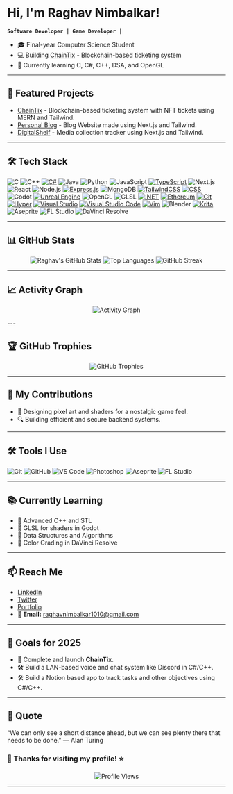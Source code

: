 # Hi, I'm Raghav Nimbalkar!

**`Software Developer | Game Developer |`**

- 🎓 Final-year Computer Science Student  
- 💻 Building [ChainTix](https://github.com/raghavnimbalkar1/ChainTix) - Blockchain-based ticketing system  
- 🌱 Currently learning C, C#, C++, DSA, and OpenGL

---

## 🚀 Featured Projects
- [ChainTix](https://github.com/raghavnimbalkar1/ChainTix) - Blockchain-based ticketing system with NFT tickets using MERN and Tailwind.  
- [Personal Blog](https://github.com/raghavnimbalkar1/Personal-Blog) - Blog Website made using Next.js and Tailwind.  
- [DigitalShelf](https://github.com/raghavnimbalkar1/DigitalShelf) - Media collection tracker using Next.js and Tailwind.  

---

## 🛠️ Tech Stack
![C](https://img.shields.io/badge/-C-00599C?style=flat&logo=c&logoColor=white)
![C++](https://img.shields.io/badge/-C++-00599C?style=flat&logo=c%2B%2B&logoColor=white)
[![C#](https://custom-icon-badges.demolab.com/badge/C%23-%23239120.svg?logo=csharp&logoColor=white)](#)
![Java](https://img.shields.io/badge/Java-007396?style=flat&logo=openjdk&logoColor=white)
![Python](https://img.shields.io/badge/-Python-3776AB?style=flat&logo=python&logoColor=white)
![JavaScript](https://img.shields.io/badge/-JavaScript-F7DF1E?style=flat&logo=javascript&logoColor=black)
[![TypeScript](https://img.shields.io/badge/TypeScript-3178C6?logo=typescript&logoColor=fff)](#)
![Next.js](https://img.shields.io/badge/-Next.js-000000?style=flat&logo=nextdotjs&logoColor=white)
![React](https://img.shields.io/badge/-React-61DAFB?style=flat&logo=react&logoColor=black)
![Node.js](https://img.shields.io/badge/-Node.js-339933?style=flat&logo=node.js&logoColor=white)
[![Express.js](https://img.shields.io/badge/Express.js-%23404d59.svg?logo=express&logoColor=%2361DAFB)](#)
![MongoDB](https://img.shields.io/badge/-MongoDB-47A248?style=flat&logo=mongodb&logoColor=white)
[![TailwindCSS](https://img.shields.io/badge/Tailwind%20CSS-%2338B2AC.svg?logo=tailwind-css&logoColor=white)](#)
[![CSS](https://img.shields.io/badge/CSS-1572B6?logo=css3&logoColor=fff)](#)
![Godot](https://img.shields.io/badge/-Godot-478CBF?style=flat&logo=godot-engine&logoColor=white)
[![Unreal Engine](https://img.shields.io/badge/Unreal%20Engine-%23313131.svg?logo=unrealengine&logoColor=white)](#)
![OpenGL](https://img.shields.io/badge/-OpenGL-5586A4?style=flat&logo=opengl&logoColor=white)
![GLSL](https://img.shields.io/badge/GLSL-008080?style=flat&logo=opengl&logoColor=white)
[![.NET](https://img.shields.io/badge/.NET-512BD4?logo=dotnet&logoColor=fff)](#)
[![Ethereum](https://img.shields.io/badge/Ethereum-3C3C3D?logo=ethereum&logoColor=white)](#)
[![Git](https://img.shields.io/badge/Git-F05032?logo=git&logoColor=fff)](#)
[![Hyper](https://img.shields.io/badge/Hyper-000000?logo=hyper&logoColor=fff)](#)
[![Visual Studio](https://custom-icon-badges.demolab.com/badge/Visual%20Studio-5C2D91.svg?&logo=visual-studio&logoColor=white)](#)
[![Visual Studio Code](https://custom-icon-badges.demolab.com/badge/Visual%20Studio%20Code-0078d7.svg?logo=visualstudiocode&logoColor=white)](#)
[![Vim](https://img.shields.io/badge/Vim-%2311AB00.svg?logo=vim&logoColor=white)](#)
![Blender](https://img.shields.io/badge/-Blender-F5792A?style=flat&logo=blender&logoColor=white)
[![Krita](https://img.shields.io/badge/Krita-203759?logo=krita&logoColor=EEF37B)](#)
![Aseprite](https://img.shields.io/badge/-Aseprite-7D929E?style=flat&logo=aseprite&logoColor=white)
![FL Studio](https://img.shields.io/badge/-FL_Studio-F48C00?style=flat&logo=flstudio&logoColor=white)
![DaVinci Resolve](https://img.shields.io/badge/-DaVinci_Resolve-231F20?style=flat&logo=davinci-resolve&logoColor=white)


---

## 📊 GitHub Stats
<p align="center">
<img src="https://github-readme-stats.vercel.app/api?username=raghavnimbalkar1&show_icons=true&theme=radical" alt="Raghav's GitHub Stats" />
<img src="https://github-readme-stats.vercel.app/api/top-langs/?username=raghavnimbalkar1&layout=compact&theme=radical" alt="Top Languages" />
<img src="https://github-readme-streak-stats.herokuapp.com?user=raghavnimbalkar1&theme=radical" alt="GitHub Streak" />
</p>

---

## 📈 Activity Graph
<p align="center">
  <img src="https://github-readme-activity-graph.vercel.app/graph?username=raghavnimbalkar1&theme=react-dark" alt="Activity Graph">
</p>
---

## 🏆 GitHub Trophies
<p align="center">
  <img src="https://github-profile-trophy.vercel.app/?username=raghavnimbalkar1&theme=radical&margin-w=15&margin-h=15" alt="GitHub Trophies">
</p>

---

## 🌟 My Contributions
- 🎨 Designing pixel art and shaders for a nostalgic game feel.  
- 🔍 Building efficient and secure backend systems.  

---

## 🛠️ Tools I Use

![Git](https://img.shields.io/badge/-Git-F05032?style=flat&logo=git&logoColor=white)
![GitHub](https://img.shields.io/badge/-GitHub-181717?style=flat&logo=github)
![VS Code](https://img.shields.io/badge/-VS%20Code-007ACC?style=flat&logo=visual-studio-code&logoColor=white)
![Photoshop](https://img.shields.io/badge/-Photoshop-31A8FF?style=flat&logo=adobe-photoshop&logoColor=white)
![Aseprite](https://img.shields.io/badge/-Aseprite-7D929E?style=flat&logo=aseprite&logoColor=white)
![FL Studio](https://img.shields.io/badge/-FL%20Studio-F89F1B?style=flat&logo=fl-studio&logoColor=white)

---

## 📚 Currently Learning

- 🔹 Advanced C++ and STL  
- 🔹 GLSL for shaders in Godot  
- 🔹 Data Structures and Algorithms  
- 🔹 Color Grading in DaVinci Resolve  

---

## 📫 Reach Me

- [LinkedIn](https://www.linkedin.com/in/raghavnimbalkar)  
- [Twitter](https://twitter.com/your-twitter-handle)  
- [Portfolio](https://raghavnimbalkarshowcase.vercel.app/gallery)  
- 📧 **Email:** raghavnimbalkar1010@gmail.com  

---

## 🎯 Goals for 2025

- 🚀 Complete and launch **ChainTix**.  
- 🛠 Build a LAN-based voice and chat system like Discord in C#/C++.
- 🛠 Build a Notion based app to track tasks and other objectives using C#/C++.    

---

## 💬 Quote

“We can only see a short distance ahead, but we can see plenty there that needs to be done.”
— Alan Turing

### 🌟 Thanks for visiting my profile! ⭐️

<p align="center">
  <img src="https://komarev.com/ghpvc/?username=raghavnimbalkar1&label=Profile%20Views&color=0e75b6&style=flat" alt="Profile Views" />
</p>

---
